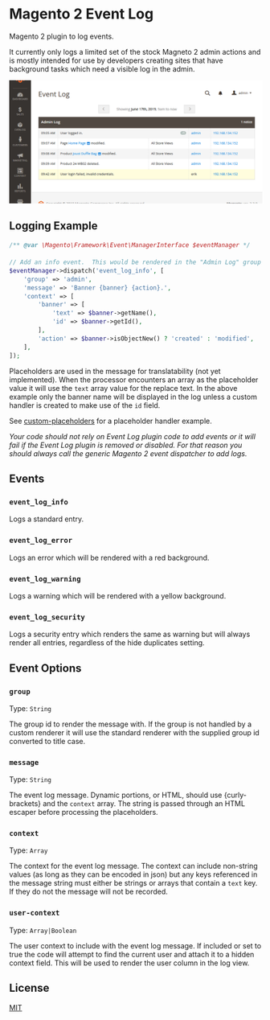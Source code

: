 # Magento 2 Event Log

Magento 2 plugin to log events.

It currently only logs a limited set of the stock Magneto 2 admin actions and is mostly intended for use
by developers creating sites that have background tasks which need a visible log in the admin.

![Preview](.docs/digest-preview.png)

## Logging Example

```php
/** @var \Magento\Framework\Event\ManagerInterface $eventManager */

// Add an info event.  This would be rendered in the "Admin Log" group admin events get logged to.
$eventManager->dispatch('event_log_info', [
    'group' => 'admin',
    'message' => 'Banner {banner} {action}.',
    'context' => [
        'banner' => [
            'text' => $banner->getName(),
            'id' => $banner->getId(),
        ],
        'action' => $banner->isObjectNew() ? 'created' : 'modified',
    ],
]);
```

Placeholders are used in the message for translatability (not yet implemented).
When the processor encounters an array as the placeholder value it will use the `text` array value for
the replace text.  In the above example only the banner name will be displayed in the log unless a
custom handler is created to make use of the `id` field.

See [custom-placeholders](.docs/custom-placeholders.md) for a placeholder handler example.

*Your code should not rely on Event Log plugin code to add events or it will fail if the Event Log
plugin is removed or disabled.  For that reason you should always call the generic Magento 2 event
dispatcher to add logs.*


## Events

### `event_log_info`

Logs a standard entry.


### `event_log_error`

Logs an error which will be rendered with a red background.


### `event_log_warning`

Logs a warning which will be rendered with a yellow background.


### `event_log_security`

Logs a security entry which renders the same as warning but will always render all entries, regardless
of the hide duplicates setting.


## Event Options

### `group`

Type: `String`

The group id to render the message with.  If the group is not handled by a custom renderer it will use
the standard renderer with the supplied group id converted to title case.


### `message`

Type: `String`

The event log message.  Dynamic portions, or HTML, should use {curly-brackets} and the `context` array.
The string is passed through an HTML escaper before processing the placeholders.


### `context`

Type: `Array`

The context for the event log message.  The context can include non-string values (as long as they can
be encoded in json) but any keys referenced in the message string must either be strings or arrays that contain
a `text` key.  If they do not the message will not be recorded.


### `user-context`

Type: `Array|Boolean`

The user context to include with the event log message.  If included or set to true the code will attempt to
find the current user and attach it to a hidden context field.  This will be used to render the user column
in the log view.


## License

[MIT](https://opensource.org/licenses/MIT)
